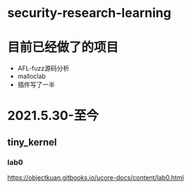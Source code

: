 # security-research-learning

# 目前已经做了的项目
- AFL-fuzz源码分析
- malloclab
- 插件写了一半

# 2021.5.30-至今
## tiny_kernel
### lab0 
https://objectkuan.gitbooks.io/ucore-docs/content/lab0.html



 
